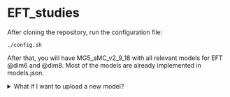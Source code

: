 # EFT_studies

After cloning the repository, run the configuration file:

```
./config.sh
```

After that, you will have MG5_aMC_v2_9_18 with all relevant models for EFT @dim6 and @dim8. Most of the models are already implemented in models.json.

<details>
    <summary> What if I want to upload a new model?</summary>

    - Make sure to generate inside the model a restrict_card called ```restrict_base.dat``` with all WCs set to 0.
    - For each EFT block, define a list of operators with corresponding indices range inside the block.
    - You can also upload the tar.gz file in models/. 

EFT model (aqgc, SMEFTfr, SMEFTsim etc) should be uploaded in MG5_aMC_v2_9_23/models.
For each model, copy an available restriction card and rename it as "restrict_base.dat", then put all WCs values to .000000e-00.

Update your local path in run_madgraph.sh.

```
./run_madgraph.sh $process $model
```

$process and $model should match keys in the respective dictionaries.
Outputs are diagrams.txt, reweight_card.dat and restrict_$process.dat.

Fix needed:
- condor submission
- introduction of generic paths
- avoid modifications to cpv block in restrict_card